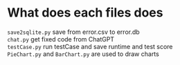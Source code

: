 # What does each files does
`save2sqlite.py` save from error.csv to error.db  
`chat.py` get fixed code from ChatGPT  
`testCase.py` run testCase and save runtime and test score  
`PieChart.py` and `BarChart.py` are used to draw charts  
